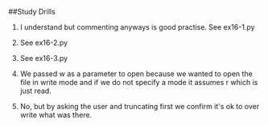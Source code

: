 ##Study Drills

1. I understand but commenting anyways is good practise. See ex16-1.py

2. See ex16-2.py

3. See ex16-3.py

4. We passed w as a parameter to open because we wanted to open the file in write mode and if we do not specify a mode it assumes r which is just read.

5. No, but by asking the user and truncating first we confirm it's ok to over write what was there.
